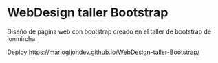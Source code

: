 # WebDesign taller Bootstrap
Diseño de página web con bootstrap creado en el taller de bootstrap de jonmircha

Deploy
https://mariogijondev.github.io/WebDesign-taller-Bootstrap/
